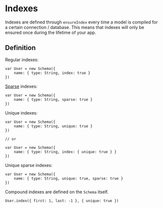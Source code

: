
Indexes
=======

Indexes are defined through `ensureIndex` every time a model is compiled for a certain connection / database. This means that indexes will only be ensured once during the lifetime of your app.

## Definition

Regular indexes:

    var User = new Schema({
        name: { type: String, index: true }
    })

[Sparse](http://www.mongodb.org/display/DOCS/Indexes#Indexes-SparseIndexes) indexes:

    var User = new Schema({
        name: { type: String, sparse: true }
    })

Unique indexes:

    var User = new Schema({
        name: { type: String, unique: true }
    })

    // or

    var User = new Schema({
        name: { type: String, index: { unique: true } }
    })

Unique sparse indexes:

    var User = new Schema({
        name: { type: String, unique: true, sparse: true }
    })

Compound indexes are defined on the `Schema` itself.

    User.index({ first: 1, last: -1 }, { unique: true })
